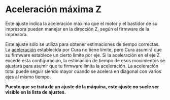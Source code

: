 Aceleración máxima Z
====
Este ajuste indica la aceleración máxima que el motor y el bastidor de su impresora pueden manejar en la dirección Z, según el firmware de la impresora.

Este ajuste sólo se utiliza para obtener estimaciones de tiempo correctas. La [aceleración](../velocidad/aceleración_impresión.md) establecida por Cura no tiene límite, pero Cura asumirá que su firmware establece un cierto límite por eje. Si la aceleración en el eje Z excede esta configuración, la estimación de tiempo de esos movimientos se ajustará para asumir que tu firmware limita la aceleración. La aceleración total puede seguir siendo mayor cuando se acelera en diagonal con varios ejes al mismo tiempo.

**Puesto que se trata de un ajuste de la máquina, este ajuste no suele ser visible en la lista de ajustes.**